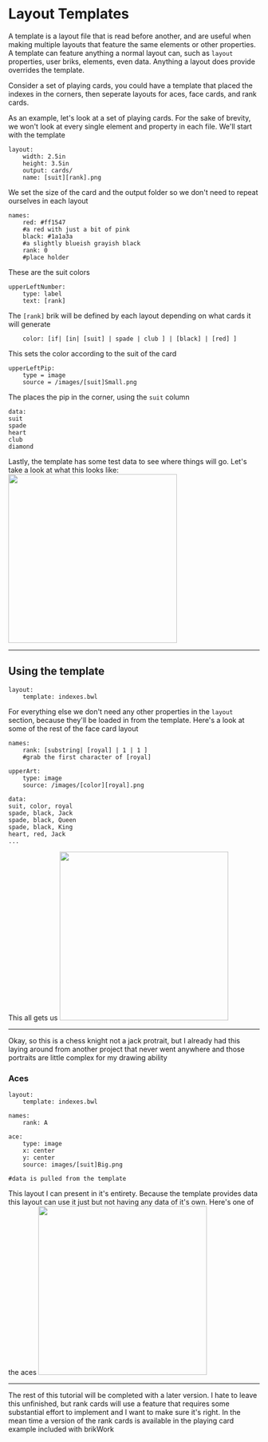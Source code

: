 # Layout Templates
A template is a layout file that is read before another, and are useful when making multiple layouts that feature the same elements or other properties. A template can feature anything a normal layout can, such as `layout` properties, user briks, elements, even data. Anything a layout does provide overrides the template.

Consider a set of playing cards, you could have a template that placed the indexes in the corners, then seperate layouts for aces, face cards, and rank cards. 

As an example, let's look at a set of playing cards. For the sake of brevity, we won't look at every single element and property in each file. We'll start with the template

    layout:
        width: 2.5in
        height: 3.5in
        output: cards/
        name: [suit][rank].png
We set the size of the card and the output folder so we don't need to repeat ourselves in each layout

    names:
        red: #ff1547
        #a red with just a bit of pink
        black: #1a1a3a
        #a slightly blueish grayish black
        rank: 0
        #place holder

These are the suit colors

    upperLeftNumber:
        type: label
        text: [rank]
The `[rank]` brik will be defined by each layout depending on what cards it will generate
    
        color: [if| [in| [suit] | spade | club ] | [black] | [red] ]
This sets the color according to the suit of the card
    
    upperLeftPip:
        type = image
        source = /images/[suit]Small.png
The places the pip in the corner, using the `suit` column

    data:
    suit
    spade
    heart
    club
    diamond
Lastly, the template has some test data to see where things will go. Let's take a look at what this looks like:
<img src='../img/spade0.png' width=338><hr>

## Using the template

    layout:
        template: indexes.bwl
For everything else we don't need any other properties in the `layout` section, because they'll be loaded in from the template. Here's a look at some of the rest of the face card layout

    names:
        rank: [substring| [royal] | 1 | 1 ]
        #grab the first character of [royal]

    upperArt:
        type: image
        source: /images/[color][royal].png

    data:
    suit, color, royal
    spade, black, Jack
    spade, black, Queen
    spade, black, King
    heart, red, Jack
    ...

This all gets us
<img src='../img/diamondJ.png' width=338> <hr>
Okay, so this is a chess knight not a jack protrait, but I already had this laying around from another project that never went anywhere and those portraits are little complex for my drawing ability

### Aces

    layout:
        template: indexes.bwl

    names:
        rank: A

    ace:
        type: image
        x: center
        y: center
        source: images/[suit]Big.png

    #data is pulled from the template

This layout I can present in it's entirety. Because the template provides data this layout can use it just but not having any data of it's own. Here's one of the aces
<img src='../img/heartA.png' width=338><hr>



The rest of this tutorial will be completed with a later version. I hate to leave this unfinished, but rank cards will use a feature that requires some substantial effort to implement and I want to make sure it's right. In the mean time a version of the rank cards is available in the playing card example included with brikWork